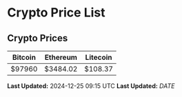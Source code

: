# Crypto Price List

## Crypto Prices
| Bitcoin | Ethereum | Litecoin |
| ------- | -------- | -------- |
| $97960 | $3484.02 | $108.37 |
**Last Updated:** 2024-12-25 09:15 UTC
**Last Updated:** $DATE$
